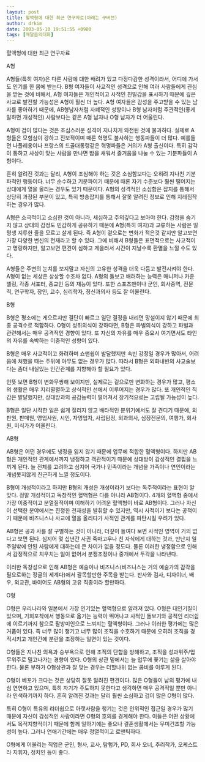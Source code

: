 ```yaml
---
layout: post
title: 혈액형에 대한 최근 연구자료(아래는 구버전)
author: drkim
date: 2003-05-10 19:51:55 +0900
tags: [깨달음의대화]
---
```

혈액형에 대한 최근 연구자료
  

  
A형
  

  
A형들(특히 여자)은 다른 사람에 대한 배려가 있고 다정다감한 성격이라서, 어디에 가서도 인기를 한 몸에 받는다. B형 여자들이 사교적인 성격으로 인해 여러 사람들에게 관심을 받는 것에 비해서, A형 여자들은 개인적이고 사적인 친밀감을 표시하기 때문에 깊은 사교로 발전할 가능성은 A형이 훨씬 더 높다. A형 여자들은 감성을 주고받을 수 있는 남자를 좋아하기 때문에, AB형남자처럼 자폐적인 성향이나 B형 남자처럼 주관적인(좋게 말하면 개성적인) 사람보다는 같은 A형 남자나 O형 남자가 더 어울린다.
  

  
A형이 겁이 많다는 것은 조심스러운 성격이 지나치게 와전된 것에 불과하다. 실제로 A형들은 모험심이 강하고 진보적이며 때론 혁명도 불사하는 행동파들이 더 많다. 예를들면 나폴레옹이나 프랑스의 드골대통령같은 혁명파들은 거의가 A형 출신이다. 특히 감각이 통하고 사상이 맞는 사람을 만나면 밤을 새워서 즐거움을 나눌 수 있는 기분파들이 A형이다.
  

  
흔히 알려진 것과는 달리, A형이 조심해야 하는 것은 소심함보다는 오히려 지나친 기분파적인 행동이다. 너무 순수하고 기분파이기 때문에 때론 자기 수준보다 훨씬 떨어지는 상대에게 열을 올리는 경우도 있기 때문이다. A형의 성격적인 소심함은 잡지를 통해서 상당히 과장된 부분이 있고, 특히 방송잡지를 통해서 잘못 알려진 정보로 인해 지레짐작 하는 경우가 많다.
  

  
A형은 소극적이고 소심한 것이 아니라, 세심하고 주의깊다고 보아야 한다. 감정을 숨기지 않고 상대의 감정도 민감하게 공유하기 때문에 A형(특히 여자)과 교류하는 사람은 일 평생 지루한 줄을 모르고 살게 된다. 즉 A형이 겉으로는 변화가 적은것 같지만 알고보면 가장 다양한 변신의 천재라고 할 수 있다. 그에 비해서 B형들은 표면적으로는 사교적이고 명랑하지만, 알고보면 편견이 심하고 게을러서 시간이 지날수록 환멸을 느낄 수도 있다.
  

  
A형들은 주변의 눈치를 보지말고 자신의 고유한 성격을 더욱 다듬고 발전시켜야 한다. A형이 없는 세상은 상상할 수조차 없다. A형의 돌보고 배려하는 능력은 매니저나 카운셀링, 각종 서포터, 종교인 등의 재능이 있다. 또한 스포츠맨이나 군인, 회사중역, 전문직, 연구학자, 장인, 교수, 심리학자, 정신과의사 등도 잘 어울린다.
  

  

  

  
B형
  

  
B형은 평소에는 게으르지만 결단이 빠르고 일단 결정을 내리면 망설이지 않기 때문에 최종 공격수로 적합하다. O형이 성취의식이 강하다면, B형은 파벌의식이 강하고 파벌과 관련해서는 매우 공격적인 경향이 있다. 또 자신의 자유를 매우 중요시 여기면서도 타인의 자유를 속박하는 이중적인 성향이 있다.
  

  
B형은 매우 사교적이고 화려하며 쇼맨쉽이 발달했지만 속빈 강정일 경우가 많아서, 어려움에 처했을 때는 주위에 아무도 없는 경우가 많다. 따라서 B형은 외화내빈의 사교술보다는 좀더 내실있는 인간관계를 지향해야 할 필요가 있다.
  

  
언뜻 보면 B형이 변화무쌍해 보이지만, 실제로는 겉으로만 변화하는 경우가 많고, 평소의 생활은 매우 지리멸렬하고 상식적인 선에서 이루어지는 경우가 많다. 또 개인적인 직감은 발달했지만, 상대방과의 공감능력이 떨어져서 장기적으로는 고립될 가능성이 높다.
  

  
B형은 일단 시작한 일은 쉽게 질리지 않고 배타적인 분위기에서도 잘 견디기 때문에, 외판원, 판매원, 영업사원, 시인, 자영업자, 사립탐정, 외과의사, 심장전문의, 여행가, 회사원, 미식가가 어울린다.
  

  

  

  
AB형
  

  
AB형은 어떤 경우에도 냉정을 잃지 않기 때문에 업무에 적합한 혈액형이다. 하지만 AB형은 개인적인 관계에서까지 냉정하고 객관적이기 때문에 상대방이 감성적인 결핍을 느끼게 된다. 늘 전체를 고려하고 심지어 국가나 민족이라는 개념을 가족이나 연인이라는 개념못지않게 친근하게 느낄 정도이다.
  

  
B형이 개성적이라고 하지만 B형의 개성은 개성이라기 보다는 독주적이라는 표현이 알맞다. 정말 개성적이고 독창적인 혈액형은 다름 아니라 AB형이다. 4개의 혈액형 중에서 가장 이중적이고 분열질적이며 이해하기 어려운 혈액형이 바로 AB형이다. 그러나 자신이 선택한 분야에서는 진정한 천재성을 발휘할 수 있지만, 역시 사적이기 보다는 공적이기 때문에 비즈니스나 사교에 열을 올리다가 사적인 관계를 파탄시킬 우려가 있다.
  

  
AB형은 공과 사를 잘 구별하는 것이 아니라, 더깊이 들여다 보면 사적인 영역이 거의 없다고 보면 된다. 심지어 몇 십년간 사귄 죽마고우나 친 자식에게 대하는 것과, 만난지 일주일밖에 안된 사람에게 대하는데 큰 차이가 없을 정도다. 물론 이러한 냉정함으로 인해서 감정적으로 치우치는 일이 없어서 분쟁조정이나 중개에서 두각을 나타낸다.
  

  
이러한 독창성으로 인해 AB형은 예술이나 비즈니스(비즈니스는 거의 예술가의 감각을 필요로하는 정글의 세계다)에서 괄목할만한 주목을 받는다. 판사와 검사, 디자이너, 배우, 외교관, 바이어도 AB형의 고유 직종이라 할만하다.
  

  

  

  
O형
  

  
O형은 우리나라와 일본에서 가장 인기있는 혈액형으로 알려져 있다. O형은 대인기질이 있으며, 기회포착에서 행동으로 옮기는 능력이 뛰어나고 사적인 돌보기와 공적인 리더쉽에 이르기까지 참으로 팔방미인으로 느껴지는 혈액형이다. 그러나 이러한 평가에는 많은 거품이 있다. 즉 너무 많이 챙기고 너무 많이 조직을 수호하기 때문에 오히려 조직을 경직시키고 개인간에 분란을 조장하는 일면이 있는 것이다.
  

  
O형들은 지나친 의욕과 승부욕으로 인해 조직의 단합을 방해하고, 조직을 성과위주/업무위주로 밀고나가는 경향이 있다. O형의 상관 밑에서는 늘 업무에 쫓기는 삶을 살아야 한다. 물론 부하가 O형상관과 잘 맞는 경우는 더할나위 없는 콤비를 이루게 된다.
  

  
O형이 베포가 크다는 것은 상당히 잘못 알려진 편견이다. 많은 O형들이 남의 평가에 내심 연연하고 있으며, 특히 자기가 주도하지 못한다고 생각하면 매우 공격적일 뿐만 아니라 인색하기까지 하다. 흔히 알려진 것과는 달리 훨씬 소심하고 겁이 많은 O형이 많다.
  

  
특히 O형이 특유의 리더쉽으로 아랫사람을 챙기는 것은 인위적인 접근일 경우가 많기 때문에 자신이 감성적인 사람이라면 O형의 호의를 경계해야 한다. 이들은 어떤 상황에서도 목적지향적이기 때문에 함께 일하기에는 좋으나 결혼생활에서는 무미건조할 가능성이 높다. 그러나 연애기간에는 매우 정열적이고 로맨틱하다.
  

  
O형에게 어울리는 직업은 군인, 형사, 교사, 탐험가, PD, 회사 오너, 추리작가, 오케스트라 지휘자, 정치인 등이 좋다.